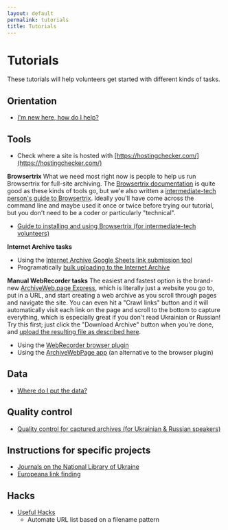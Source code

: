 ```yaml
---
layout: default
permalink: tutorials
title: Tutorials
---
```


# Tutorials

These tutorials will help volunteers get started with different kinds of tasks.

## Orientation
* [I'm new here, how do I help?](/orientation)

## Tools

* Check where a site is hosted with [https://hostingchecker.com/](https://hostingchecker.com/)

**Browsertrix**
What we need most right now is people to help us run Browsertrix for full-site archiving. The [Browsertrix documentation](https://github.com/webrecorder/browsertrix-crawler) is quite good as these kinds of tools go, but we'e also written a [intermediate-tech person's guide to Browsertrix](browsertrix). Ideally you'll have come across the command line and maybe used it once or twice before trying our tutorial, but you don't need to be a coder or particularly "technical".

* [Guide to installing and using Browsertrix (for intermediate-tech volunteers)](browsertrix)

**Internet Archive tasks**

* Using the [Internet Archive Google Sheets link submission tool](/ia-gsheets)
* Programatically [bulk uploading to the Internet Archive](/ia-bulk-upload)

**Manual WebRecorder tasks**
The easiest and fastest option is the brand-new [ArchiveWeb.page Express](https://fast.archiveweb.page/#https://example.com/), which is literally just a website you go to, put in a URL, and start creating a web archive as you scroll through pages and navigate the site. You can even hit a "Crawl links" button and it will automatically visit each link on the page and scroll to the bottom to capture everything, which is especially great if you don't read Ukrainian or Russian! Try this first; just click the "Download Archive" button when you're done, and [upload the resulting file as described here](/data-upload).

* Using the [WebRecorder browser plugin](/webrecorder-plugin-instructions)
* Using the [ArchiveWebPage app](/archivewebpage-app-instructions) (an alternative to the browser plugin)


## Data
* [Where do I put the data?](/data-upload)

## Quality control
* [Quality control for captured archives (for Ukrainian & Russian speakers)](/qc)

## Instructions for specific projects
* [Journals on the National Library of Ukraine](/nbuv-journals)
* [Europeana link finding](/europeana)

## Hacks
* [Useful Hacks](https://www.sucho.org/hacks)
  * Automate URL list based on a filename pattern
